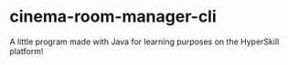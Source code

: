 # cinema-room-manager-cli
A little program made with Java for learning purposes on the HyperSkill platform!
